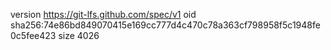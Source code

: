 version https://git-lfs.github.com/spec/v1
oid sha256:74e86bd849070415e169cc777d4c470c78a363cf798958f5c1948fe0c5fee423
size 4026
